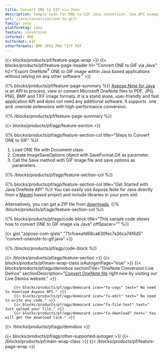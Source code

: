 ```yaml
---
title: Convert ONE to GIF via Java
description: Sample code for ONE to GIF Java conversion. Use API example code for batch ONE files to GIF conversion within any Java based application. 
url: /java/conversion/one-to-gif/
family: note
platformtag: java
feature: conversion
informat: ONE
outformat: GIF
otherformats: BMP JPEG PNG TIFF PDF
---
```

{{< blocks/products/pf/feature-page-wrap >}}
{{< blocks/products/pf/feature-page-header h1="Convert ONE to GIF via Java" h2="Export OneNote<sup>&reg;</sup> ONE to GIF image within Java based applications without relying on any other software." >}}

{{% blocks/products/pf/feature-page-summary %}}
[Aspose.Note for Java](https://products.aspose.com/note/java/) is an API to process, view or convert Microsoft OneNote files to PDF, JPG, PNG, BMP and TIFF image formats. It is a stand alone, user-friendly and fast application API and does not need any additional software. It supports .one and .onenote extensions with high-performance conversion.

{{% /blocks/products/pf/feature-page-summary  %}}

{{< blocks/products/pf/agp/feature-section >}}

{{% blocks/products/pf/agp/feature-section-col title="Steps to Convert ONE to GIF" %}}
1. Load ONE file with Document class
2. Create ImageSaveOptions object with SaveFormat.Gif as parameter.
3. Call the Save method with GIF image file and save options as parameters.

{{% /blocks/products/pf/agp/feature-section-col %}}

{{% blocks/products/pf/agp/feature-section-col title="Get Started with Java OneNote API" %}}
You can easily use Aspose.Note for Java directly from a [Maven](https://repository.aspose.com/webapp/#/artifacts/browse/tree/General/repo/com/aspose/aspose-note) based project and include libraries in your pom.xml.

Alternatively, you can get a ZIP file from [downloads](https://downloads.aspose.com/note/java).
{{% /blocks/products/pf/agp/feature-section-col %}}

{{% blocks/products/pf/agp/code-block title="This sample code shows how to convert ONE to GIF image via Java" offSpacer="" %}}

{{< gist "aspose-com-gists" "71c1ceeafd68ca630fec7a36ca74f6d5" "convert-onenote-to-gif.java" >}}

{{% /blocks/products/pf/agp/code-block %}}

{{< /blocks/products/pf/agp/feature-section >}}
{{< blocks/products/pf/main-wrap-class isAutogenPage="true" >}}
{{< blocks/products/pf/agp/demobox sectionTitle="OneNote Conversion Live Demos" sectionDescription="[Convert OneNote file](https://products.aspose.app/note/conversion/onenote-to-gif) right now by visiting our Live Demos website." >}}

        {{< blocks/products/pf/agp/democard icon="fa-cogs" text=" No need to download Aspose API." >}}
        {{< blocks/products/pf/agp/democard icon="fa-edit" text=" No need to write any code." >}}
        {{< blocks/products/pf/agp/democard icon="fa-file-text" text=" Just upload your file." >}}
        {{< blocks/products/pf/agp/democard icon="fa-download" text=" You will get the download link." >}}
		
{{< /blocks/products/pf/agp/demobox >}}

{{< blocks/products/pf/agp/other-supported-autogen >}}
{{< /blocks/products/pf/main-wrap-class >}}
{{< /blocks/products/pf/feature-page-wrap >}}